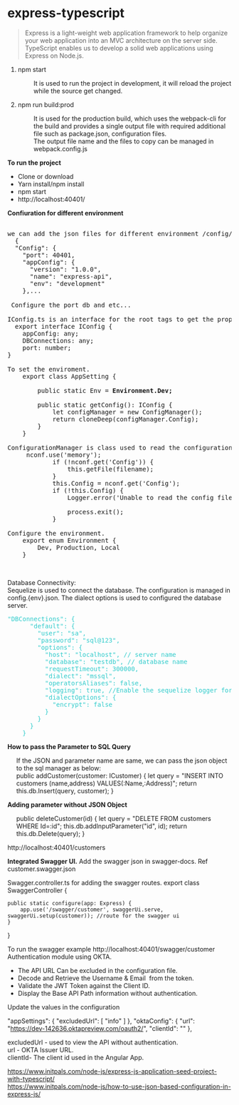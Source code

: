 # express-typescript<br/>

<p><blockquote cite="http://krishna-kv.blogspot.com/2017/05/express-js-using-typescript-and-visual.html"> Express is a light-weight web application framework to help organize your web application into an MVC architecture on the server side. TypeScript enables us to develop a solid web applications using Express on Node.js.</blockquote></p>
<ol>
  <li>npm start </li>
   <p style="margin-left:35px">It is used to run the project in development, it will reload the project while the source get changed. </p>
  <li>npm run build:prod</li>
  <p style="margin-left:35px"> It is used for the production build, which uses the webpack-cli for the build and provides a single output file with required additional file such as package.json, configuration files. <br/>
   The output file name and the files to copy can be managed in webpack.config.js 
  </p>
</ol>
<b>To run the project</b>
<ul>
  <li>Clone or download</li>
  <li>Yarn install/npm install</li>
  <li>npm start</li>
  <li>http://localhost:40401/</li>
  </ul>

<p>
  <b>Confiuration for different environment </b>

  <pre>
 
we can add the json files for different environment /config/config.dev.json. 
  {
  "Config": {
    "port": 40401,
    "appConfig": {
      "version": "1.0.0",
      "name": "express-api",
      "env": "development"
    },...
    
 Configure the port db and etc...

IConfig.ts is an interface for the root tags to get the properties in the code. 
  export interface IConfig {
    appConfig: any;
    DBConnections: any;
    port: number;
}

To set the enviroment.
    export class AppSetting {

        public static Env = <b>Environment.Dev;</b>

        public static getConfig(): IConfig {
            let configManager = new ConfigManager();
            return cloneDeep(configManager.Config);
        }
    }

ConfigurationManager is class used to read the configuration json files using nconf. It will stored in memory for the first request and served from memory from the subsequent request.
     nconf.use('memory');
            if (!nconf.get('Config')) {
                this.getFile(filename);
            }
            this.Config = nconf.get('Config');
            if (!this.Config) {
                Logger.error('Unable to read the config file');

                process.exit();
            }

Configure the environment.
    export enum Environment {
        Dev, Production, Local
    }

  </pre>
</p>
<p>
  Database Connectivity: <br/>
  Sequelize is used to connect the database. The configuration is managed in config.{env}.json. The dialect options is used to configured the database server.  
  
  <pre class="brush:js;toolbar:false;"><span style="color: #33cccc;">"DBConnections": {
      "default": {
        "user": "sa",
        "password": "sql@123",
        "options": {
          "host": "localhost", // server name
          "database": "testdb", // database name
          "requestTimeout": 300000,
          "dialect": "mssql",
          "operatorsAliases": false,
          "logging": true, //Enable the sequelize logger for queries for dev mode.
          "dialectOptions": {
            "encrypt": false
          }
        }
      }
    }</span></pre>
</p>

  <b>How to pass the Parameter to SQL Query</b> <br/>
  <p style="margin-left:20px">If the JSON and parameter name are same, we can pass the json object to the sql manager as below: <br/>
        public addCustomer(customer: ICustomer) {
        let query = "INSERT INTO customers (name,address) VALUES(:Name,:Address)";
        return this.db.Insert(query, customer);
    }
  </p>
   <b>Adding parameter without JSON Object</b><br/>
 <p style="margin-left:20px"> 
  public deleteCustomer(id) {
        let query = "DELETE FROM customers WHERE Id=:id";
        this.db.addInputParameter("id", id);
        return this.db.Delete(query);
    }
 </p>  
 
 <p>http://localhost:40401/customers</b>
 
 <b>Integrated Swagger UI.</b> 
 Add the swagger json in swagger-docs. Ref customer.swagger.json 
 
 Swagger.controller.ts for adding the swagger routes.
export class SwaggerController {

    public static configure(app: Express) {
        app.use('/swagger/customer', swaggerUi.serve, swaggerUi.setup(customer)); //route for the swagger ui
    }
}

To run the swagger example 
http://localhost:40401/swagger/customer
Authentication module using OKTA. 
* The API URL Can be excluded in the configuration file.
* Decode and Retrieve the Username & Email  from the token.
* Validate the JWT Token against the Client ID.
* Display the Base API Path information without authentication.

Update the values in the configuration 

"appSettings": {
      "excludedUrl": [
              "info"
            ]
            },
            "oktaConfig": {
                  "url": "https://dev-142636.oktapreview.com/oauth2/",
                  "clientId": ""
    },

excludedUrl - used to view the API without authentication. <br/>
url - OKTA Issuer URL. <br/>
clientId- The client id used in the Angular App.<br/>

https://www.initpals.com/node-js/express-js-application-seed-project-with-typescript/<br/>
https://www.initpals.com/node-js/how-to-use-json-based-configuration-in-express-js/
